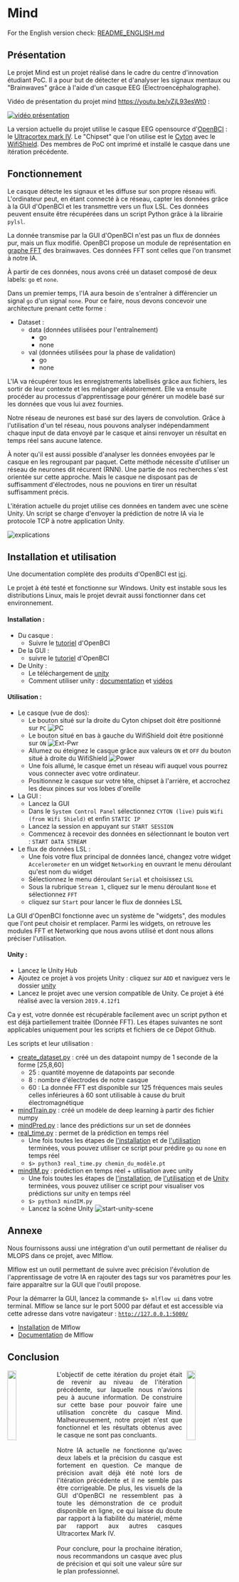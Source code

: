 # Mind

For the English version check: [README_ENGLISH.md](README_ENGLISH.md)

## Présentation

Le projet Mind est un projet réalisé dans le cadre du centre d'innovation étudiant PoC. Il a pour but de détecter et d'analyser les signaux mentaux ou "Brainwaves" grâce à l'aide d'un casque EEG (Électroencéphalographe).

Vidéo de présentation du projet mind https://youtu.be/vZjL93esWt0 :

[![vidéo présentation](http://img.youtube.com/vi/vZjL93esWt0/hqdefault.jpg)](https://youtu.be/vZjL93esWt0)

La version actuelle du projet utilise le casque EEG opensource d'[OpenBCI](https://openbci.com/) : le [Ultracortex mark IV](https://shop.openbci.com/collections/frontpage/products/ultracortex-mark-iv). Le "Chipset" que l'on utilise est le [Cyton](https://docs.openbci.com/docs/02Cyton/CytonLanding) avec le [WifiShield](https://docs.openbci.com/docs/05ThirdParty/03-WiFiShield/WiFiLanding). Des membres de PoC ont imprimé et installé le casque dans une itération précédente.

## Fonctionnement

Le casque détecte les signaux et les diffuse sur son propre réseau wifi. L'ordinateur peut, en étant connecté à ce réseau, capter les données grâce à la GUI d'OpenBCI et les transmettre vers un flux LSL. Ces données peuvent ensuite être récupérées dans un script Python grâce à la librairie `pylsl`.

La donnée transmise par la GUI d'OpenBCI n'est pas un flux de données pur, mais un flux modifié. OpenBCI  propose un module de représentation en [graphe FFT](https://docs.openbci.com/docs/06Software/01-OpenBCISoftware/GUIWidgets#fft-plot) des brainwaves. Ces données FFT sont celles que l'on transmet à notre IA.

À partir de ces données, nous avons créé un dataset composé de deux labels: `go` et `none`.

Dans un premier temps, l'IA aura besoin de s'entraîner à différencier un signal `go` d'un signal `none`. Pour ce faire, nous devons concevoir une architecture prenant cette forme :

- Dataset :
  - data (données utilisées pour l'entraînement)
    - go
    - none
  - val (données utilisées pour la phase de validation)
    - go
    - none


L'IA va récupérer tous les enregistrements labellisés grâce aux fichiers, les sortir de leur contexte et les mélanger aléatoirement. Elle va ensuite procéder au processus d'apprentissage pour générer un modèle basé sur les données que vous lui avez fournies.


Notre réseau de neurones est basé sur des layers de convolution. Grâce à l'utilisation d'un tel réseau, nous pouvons analyser indépendamment chaque input de data envoyé par le casque et ainsi renvoyer un résultat en temps réel sans aucune latence.

À noter qu'il est aussi possible d'analyser les données envoyées par le casque en les regroupant par paquet. Cette méthode nécessite d'utiliser un réseau de neurones dit récurent (RNN). Une partie de nos recherches s'est orientée sur cette approche. Mais le casque ne disposant pas de suffisamment d'électrodes, nous ne pouvions en tirer un résultat suffisamment précis.

L'itération actuelle du projet utilise ces données en tandem avec une scène Unity. Un script se charge d'envoyer la prédiction de notre IA via le protocole TCP à notre application Unity.

![explications](resources/fr.png)

## Installation et utilisation

Une documentation complète des produits d'OpenBCI est [ici](https://docs.openbci.com/docs/Welcome.html).

Le projet à été testé et fonctionne sur Windows. Unity est instable sous les distributions Linux, mais le projet devrait aussi fonctionner dans cet environnement.

#### Installation :
- Du casque :
  - Suivre le [tutoriel](https://docs.openbci.com/docs/04AddOns/01-Headwear/MarkIV) d'OpenBCI
- De la GUI :
  - suivre le [tutoriel](https://docs.openbci.com/docs/06Software/01-OpenBCISoftware/GUIDocs) d'OpenBCI
- De Unity :
  - Le téléchargement de [unity](https://store.unity.com/#plans-individual)
  - Comment utiliser unity : [documentation](https://docs.unity3d.com/Manual/index.html) et [vidéos](https://www.youtube.com/results?search_query=learn+unity+playlist)

#### Utilisation :
- Le casque (vue de dos):
  - Le bouton situé sur la droite du Cyton chipset doit être positionné sur `PC`
![PC](resources/PC.JPG)
  - Le bouton situé en bas à gauche du WifiShield doit être positionné sur `ON`
![Ext-Pwr](resources/EXT_PWR.JPG)
  - Allumez ou éteignez le casque grâce aux valeurs `ON` et `OFF` du bouton situé à droite du WifiShield
![Power](resources/ON_OFF.JPG)
  - Une fois allumé, le casque émet un réseau wifi auquel vous pourrez vous connecter avec votre ordinateur.
  - Positionnez le casque sur votre tête, chipset à l'arrière, et accrochez les deux pinces sur vos lobes d'oreille
- La GUI :
  - Lancez la GUI
  - Dans le `System Control Panel` sélectionnez `CYTON (live)` puis `Wifi (from Wifi Shield)` et enfin `STATIC IP`
  - Lancez la session en appuyant sur `START SESSION`
  - Commencez à recevoir des données en sélectionnant le bouton vert : `START DATA STREAM`
- Le flux de données LSL :
  - Une fois votre flux principal de données lancé, changez votre widget `Accelerometer` en un widget `Networking` en ouvrant le menu déroulant qu'est nom du widget
  - Sélectionnez le menu déroulant `Serial` et choisissez `LSL`
  - Sous la rubrique `Stream 1`, cliquez sur le menu déroulant `None` et sélectionnez `FFT`
  - cliquez sur `Start` pour lancer le flux de données LSL

La GUI d'OpenBCI fonctionne avec un système de "widgets", des modules que l'ont peut choisir et remplacer. Parmi les widgets, on retrouve les modules FFT et Networking que nous avons utilisé et dont nous allons préciser l'utilisation.

#### Unity :
- Lancez le Unity Hub
- Ajoutez ce projet à vos projets Unity : cliquez sur `ADD` et naviguez vers le dossier [unity](unity/)
- Lancez le projet avec une version compatible de Unity. Ce projet à été réalisé avec la version `2019.4.12f1`

Ca y est, votre donnée est récupérable facilement avec un script python et est déjà partiellement traitée (Donnée FFT). Les étapes suivantes ne sont applicables uniquement pour les scripts et fichiers de ce Dépot Github.

Les scripts et leur utilisation :
- [create_dataset.py](data/create_dataset.py) : créé un des datapoint numpy de 1 seconde de la forme [25,8,60]
  - 25 : quantité moyenne de datapoints par seconde
  - 8 : nombre d'électrodes de notre casque
  - 60 : La donnée FFT est disponible sur 125 fréquences mais seules celles inférieures à 60 sont utilisable à cause du bruit électromagnétique 
- [mindTrain.py](mindTrain.py) : créé un modèle de deep learning à partir des fichier numpy
- [mindPred.py](mindPred.py) : lance des prédictions sur un set de données
- [real_time.py](real_time.py) : permet de la prédiction en temps réel
  - Une fois toutes les étapes de [l'installation](#Installation) et de [l'utilisation](#Utilisation) terminées, vous pouvez utiliser ce script pour prédire `go` ou `none` en temps réel
  - ```$> python3 real_time.py chemin_du_modèle.pt```
- [mindIM.py](mindIM.py) : prédiction en temps réel + utilisation avec unity
  - Une fois toutes les étapes de [l'installation](#Installation), de [l'utilisation](#Utilisation) et de [Unity](#Unity) terminées, vous pouvez utiliser ce script pour visualiser vos prédictions sur unity en temps réel
  - ```$> python3 mindIM.py```
  - Lancez la scène Unity
![start-unity-scene](resources/unity_start_scene.PNG)

## Annexe
Nous fournissons aussi une intégration d'un outil permettant de réaliser du MLOPS dans ce projet, avec Mlflow.

Mlflow est un outil permettant de suivre avec précision l'évolution de l'apprentissage de votre IA en rajouter des tags sur vos paramètres pour les faire apparaître sur la GUI que l'outil propose.

Pour la démarrer la GUI, lancez la commande `$> mlflow ui` dans votre terminal. Mlflow se lance sur le port 5000 par défaut et est accessible via cette adresse dans votre navigateur : [`http://127.0.0.1:5000/`](http://127.0.0.1:5000/)

- [Installation](https://www.mlflow.org/docs/latest/quickstart.html) de Mlflow
- [Documentation](https://www.mlflow.org/docs/latest/index.html) de Mlflow

## Conclusion

<img style="float:left" align="left" width="20%" src="resources/left.JPG">
<img style="float:right" align="right" width="20%" src="resources/right.JPG">
<div style="width:56%; margin-left:22%" align="justify">
L'objectif de cette itération du projet était de revenir au niveau de l'itération précédente, sur laquelle nous n'avions peu à aucune information. De construire sur cette base pour pouvoir faire une utilisation concrète du casque Mind. Malheureusement, notre projet n'est que fonctionnel et les résultats obtenus avec le casque ne sont pas concluants.
<br/>
<br/>
Notre IA actuelle ne fonctionne qu'avec deux labels et la précision du casque est fortement en question. Ce manque de précision avait déjà été noté lors de l'itération précédente et il ne semble pas être corrigeable. De plus, les visuels de la GUI d'OpenBCI ne ressemblent pas à toute les démonstration de ce produit disponible en ligne, ce qui laisse du doute par rapport à la fiabilité du matériel, même par rapport aux autres casques Ultracortex Mark IV.
<br/>
<br/>
Pour conclure, pour la prochaine itération, nous recommandons un casque avec plus de précision et qui soit une valeur sûre sur le plan professionnel.
</div>
